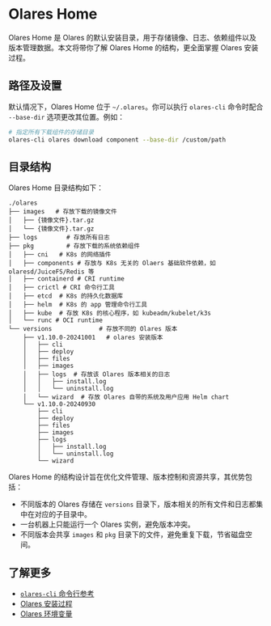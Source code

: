 # Olares Home

Olares Home 是 Olares 的默认安装目录，用于存储镜像、日志、依赖组件以及版本管理数据。本文将带你了解 Olares Home 的结构，更全面掌握 Olares 安装过程。

## 路径及设置

默认情况下，Olares Home 位于 `~/.olares`。你可以执行 `olares-cli` 命令时配合 `--base-dir` 选项更改其位置。例如：

```bash
# 指定所有下载组件的存储目录
olares-cli olares download component --base-dir /custom/path
```

## 目录结构

Olares Home 目录结构如下：

```
./olares
├── images   # 存放下载的镜像文件
│   ├── {镜像文件}.tar.gz
│   └── {镜像文件}.tar.gz
├── logs        # 存放所有日志
├── pkg         # 存放下载的系统依赖组件
│   ├── cni   # K8s 的网络插件
│   ├── components # 存放与 K8s 无关的 Olaers 基础软件依赖，如 olaresd/JuiceFS/Redis 等
│   ├── containerd # CRI runtime
│   ├── crictl # CRI 命令行工具
│   ├── etcd  # K8s 的持久化数据库
│   ├── helm  # K8s 的 app 管理命令行工具
│   ├── kube  # 存放 K8s 的核心程序，如 kubeadm/kubelet/k3s
│   └── runc # OCI runtime
└── versions             # 存放不同的 Olares 版本
    ├── v1.10.0-20241001   # olares 安装版本
    │   ├── cli
    │   ├── deploy
    │   ├── files
    │   ├── images
    │   ├── logs  # 存放该 Olares 版本相关的日志
    │   │   ├── install.log        
    │   │   └── uninstall.log      
    │   └── wizard  # 存放 Olares 自带的系统及用户应用 Helm chart
    └── v1.10.0-20240930    
        ├── cli
        ├── deploy
        ├── files
        ├── images
        ├── logs
        │   ├── install.log        
        │   └── uninstall.log     
        └── wizard
```

Olares Home 的结构设计旨在优化文件管理、版本控制和资源共享，其优势包括：
- 不同版本的 Olares 存储在 `versions` 目录下，版本相关的所有文件和日志都集中在对应的子目录中。
- 一台机器上只能运行一个 Olares 实例，避免版本冲突。
- 不同版本会共享 `images` 和 `pkg` 目录下的文件，避免重复下载，节省磁盘空间。

## 了解更多

- [`olares-cli` 命令行参考](../install/cli/olares-cli.md)
- [Olares 安装过程](installation-process.md)
- [Olares 环境变量](environment-variables.md)
